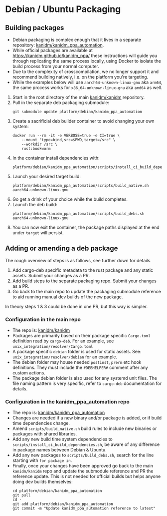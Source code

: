 # Debian / Ubuntu Packaging

## Building packages

- Debian packaging is complex enough that it lives in a separate repository:
[kanidm/kanidm_ppa_automation](https://github.com/kanidm/kanidm_ppa_automation).
- While official packages are available at https://kanidm.github.io/kanidm_ppa/ these instructions will guide you
through replicating the same process locally, using Docker to isolate the build process from your normal computer.
- Due to the complexity of crosscompilation, we no longer support it and recommend building natively,
i.e. on the platform you're targeting.
- While the examples below will use `aarch64-unknown-linux-gnu` aka `arm64`,
the same process works for `x86_64-unknown-linux-gnu` aka `amd64` as well.

1. Start in the root directory of the main [kanidm/kanidm](https://github.com/kanidm/kanidm) repository.
1. Pull in the separate deb packaging submodule:
   ```shell
   git submodule update platform/debian/kanidm_ppa_automation
   ```
1. Create a sacrificial deb builder container to avoid changing your own system:
   ```shell
   docker run --rm -it -e VERBOSE=true -e CI=true \
       --mount "type=bind,src=$PWD,target=/src" \
       --workdir /src \
       rust:bookworm
   ```
1. In the container install dependencies with:
   ```shell
   platform/debian/kanidm_ppa_automation/scripts/install_ci_build_dependencies.sh
   ```
1. Launch your desired target build:
   ```shell
   platform/debian/kanidm_ppa_automation/scripts/build_native.sh aarch64-unknown-linux-gnu
   ```
1. Go get a drink of your choice while the build completes.
1. Launch the deb build:
   ```shell
   platform/debian/kanidm_ppa_automation/scripts/build_debs.sh aarch64-unknown-linux-gnu
   ```
1. You can now exit the container, the package paths displayed at the end under `target` will
   persist.

## Adding or amending a deb package
The rough overview of steps is as follows, see further down for details.
1. Add cargo-deb specific metadata to the rust package and any static assets. Submit your changes as
   a PR.
2. Add build steps to the separate packaging repo. Submit your changes as a PR.
3. Go back to the main repo to update the packaging submodule reference to aid running manual dev
   builds of the new package.

In theory steps 1 & 3 could be done in one PR, but this way is simpler.

### Configuration in the main repo
- The repo is: [kanidm/kanidm](https://github.com/kanidm/kanidm)
- Packages are primarily based on their package specific `Cargo.toml` definition read by `cargo-deb`. For
an example, see `unix_integration/resolver/Cargo.toml`
- A package specific `debian` folder is used for static assets. See: `unix_integration/resolver/debian` for an example.
- The debian folder may house needed `postinst`, `prerm` etc hook definitions. They must include the `#DEBHELPER#` comment after any custom actions.
- The package debian folder is also used for any systemd unit files. The file naming pattern is very specific, refer to `cargo-deb` documentation for details.

### Configuration in the kanidm_ppa_automation repo
- The repo is: [kanidm/kanidm_ppa_automation](https://github.com/kanidm/kanidm_ppa_automation)
- Changes are needed if a new binary and/or package is added, or if build time dependencies change.
- Amend `scripts/build_native.sh` build rules to include new binaries or packages with shared
libraries.
- Add any new build time system dependencies to `scripts/install_ci_build_dependencies.sh`, be aware
  of any difference in package names between Debian & Ubuntu.
- Add any new packages to `scripts/build_debs.sh`, search for the line starting with `for package in`.
- Finally, once your changes have been approved go back to the main `kanidm/kanidm` repo and update the submodule reference and PR the reference update. This is not needed for official builds but helps anyone doing dev builds themselves:
  ```shell
  cd platform/debian/kanidm_ppa_automation
  git pull
  cd -
  git add platform/debian/kanidm_ppa_automation
  git commit -m "Update kanidm_ppa_automation reference to latest"
  ```
